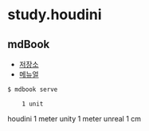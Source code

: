 # study.houdini

## mdBook

- [저장소](https://github.com/rust-lang/mdBook)
- [메뉴얼](https://rust-lang.github.io/mdBook/)

``` zsh
$ mdbook serve
```
        1 unit
houdini 1 meter
unity   1 meter
unreal  1 cm